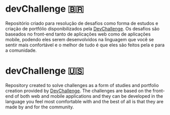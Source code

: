# devChallenge 🇧🇷
Repositório criado para resolução de desafios como forma de estudos e criação de portfólio disponibilizados pela [DevChallenge](https://www.devchallenge.com.br/). Os desafios são baseados no front-end tanto de aplicações web como de aplicações mobile, podendo eles serem desenvolvidos na linguagem que você se sentir mais confortável e o melhor de tudo é que eles são feitos pela e para a comunidade.

# devChallenge 🇺🇸
Repository created to solve challenges as a form of studies and portfolio creation provided by [DevChallenge](https://www.devchallenge.com.br/). The challenges are based on the front-end of both web and mobile applications and they can be developed in the language you feel most comfortable with and the best of all is that they are made by and for the community.

